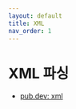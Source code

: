 ```yaml
---
layout: default
title: XML
nav_order: 1
---
```


# XML 파싱

- [pub.dev: xml](https://pub.dev/packages/xml)

